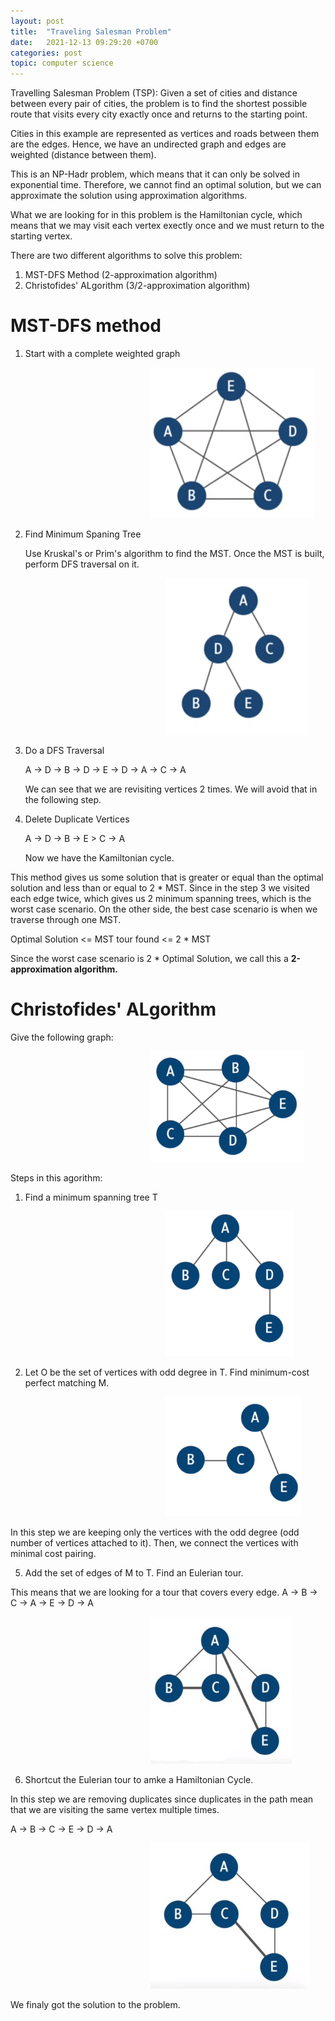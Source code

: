 ```yaml
---
layout: post
title:  "Traveling Salesman Problem"
date:   2021-12-13 09:29:20 +0700
categories: post
topic: computer science
---
```


Travelling Salesman Problem (TSP): Given a set of cities and distance between every pair of cities, the problem is to find the shortest possible route that visits every city exactly once and returns to the starting point.

Cities in this example are represented as vertices and roads between them are the edges. Hence, we have an undirected graph
and edges are weighted (distance between them).

This is an NP-Hadr problem, which means that it can only be solved in exponential time. Therefore, we cannot find an optimal solution,
but we can approximate the solution using approximation algorithms.

What we are looking for in this problem is the Hamiltonian cycle, which means that we may visit each vertex exectly once and 
we must return to the starting vertex.

There are two different algorithms to solve this problem:

1. MST-DFS Method (2-approximation algorithm)
2. Christofides' ALgorithm (3/2-approximation algorithm)


# MST-DFS method

1. Start with a complete weighted graph

&nbsp;&nbsp;&nbsp;&nbsp;&nbsp;&nbsp;&nbsp;&nbsp;&nbsp;&nbsp;&nbsp;&nbsp;&nbsp;&nbsp;&nbsp;&nbsp;&nbsp;&nbsp; 
&nbsp;&nbsp;&nbsp;&nbsp;&nbsp;&nbsp;&nbsp;&nbsp;&nbsp;&nbsp;&nbsp;&nbsp;&nbsp;&nbsp;&nbsp;&nbsp;&nbsp;&nbsp; 
&nbsp;&nbsp;&nbsp;&nbsp;&nbsp;&nbsp;&nbsp;&nbsp;&nbsp;&nbsp;&nbsp;&nbsp;&nbsp;&nbsp;&nbsp;&nbsp;&nbsp;&nbsp; 
![complete graph](../../assets/posts_images/TSP_0.png)

2. Find Minimum Spaning Tree
    
    Use Kruskal's or Prim's algorithm to find the MST. Once the MST is built, perform DFS traversal on it.
    
    &nbsp;&nbsp;&nbsp;&nbsp;&nbsp;&nbsp;&nbsp;&nbsp;&nbsp;&nbsp;&nbsp;&nbsp;&nbsp;&nbsp;&nbsp;&nbsp;&nbsp;&nbsp; 
&nbsp;&nbsp;&nbsp;&nbsp;&nbsp;&nbsp;&nbsp;&nbsp;&nbsp;&nbsp;&nbsp;&nbsp;&nbsp;&nbsp;&nbsp;&nbsp;&nbsp;&nbsp; 
&nbsp;&nbsp;&nbsp;&nbsp;&nbsp;&nbsp;&nbsp;&nbsp;&nbsp;&nbsp;&nbsp;&nbsp;&nbsp;&nbsp;&nbsp;&nbsp;&nbsp;&nbsp; 
![complete graph](../../assets/posts_images/TSP_1.png)
    
3. Do a DFS Traversal
    
    A -> D -> B -> D -> E -> D -> A -> C -> A
    
    We can see that we are revisiting vertices 2 times. We will avoid that in the following step.
    
4. Delete Duplicate Vertices

    A -> D -> B -> E > C -> A
    
    Now we have the Kamiltonian cycle.
    
This method gives us some solution that is greater or equal than the optimal solution and less than or equal to 2 * MST. 
Since in the step 3 we visited each edge twice, which gives us 2 minimum spanning trees, which is the worst case scenario.
On the other side, the best case scenario is when we traverse through one MST.

Optimal Solution <= MST tour found <= 2 * MST

Since the worst case scenario is 2 * Optimal Solution, we call this a **2-approximation algorithm.**

# Christofides' ALgorithm


Give the following graph:

&nbsp;&nbsp;&nbsp;&nbsp;&nbsp;&nbsp;&nbsp;&nbsp;&nbsp;&nbsp;&nbsp;&nbsp;&nbsp;&nbsp;&nbsp;&nbsp;&nbsp;&nbsp; 
&nbsp;&nbsp;&nbsp;&nbsp;&nbsp;&nbsp;&nbsp;&nbsp;&nbsp;&nbsp;&nbsp;&nbsp;&nbsp;&nbsp;&nbsp;&nbsp;&nbsp;&nbsp; 
&nbsp;&nbsp;&nbsp;&nbsp;&nbsp;&nbsp;&nbsp;&nbsp;&nbsp;&nbsp;&nbsp;&nbsp;&nbsp;&nbsp;&nbsp;&nbsp;&nbsp;&nbsp; 
![complete graph](../../assets/posts_images/TSP_2.png)

Steps in this agorithm:

1. Find a minimum spanning tree T

    &nbsp;&nbsp;&nbsp;&nbsp;&nbsp;&nbsp;&nbsp;&nbsp;&nbsp;&nbsp;&nbsp;&nbsp;&nbsp;&nbsp;&nbsp;&nbsp;&nbsp;&nbsp; 
&nbsp;&nbsp;&nbsp;&nbsp;&nbsp;&nbsp;&nbsp;&nbsp;&nbsp;&nbsp;&nbsp;&nbsp;&nbsp;&nbsp;&nbsp;&nbsp;&nbsp;&nbsp; 
&nbsp;&nbsp;&nbsp;&nbsp;&nbsp;&nbsp;&nbsp;&nbsp;&nbsp;&nbsp;&nbsp;&nbsp;&nbsp;&nbsp;&nbsp;&nbsp;&nbsp;&nbsp; 
![complete graph](../../assets/posts_images/TSP_3.png)

3. Let O be the set of vertices with odd degree in T. Find minimum-cost perfect matching M.

    &nbsp;&nbsp;&nbsp;&nbsp;&nbsp;&nbsp;&nbsp;&nbsp;&nbsp;&nbsp;&nbsp;&nbsp;&nbsp;&nbsp;&nbsp;&nbsp;&nbsp;&nbsp; 
&nbsp;&nbsp;&nbsp;&nbsp;&nbsp;&nbsp;&nbsp;&nbsp;&nbsp;&nbsp;&nbsp;&nbsp;&nbsp;&nbsp;&nbsp;&nbsp;&nbsp;&nbsp; 
&nbsp;&nbsp;&nbsp;&nbsp;&nbsp;&nbsp;&nbsp;&nbsp;&nbsp;&nbsp;&nbsp;&nbsp;&nbsp;&nbsp;&nbsp;&nbsp;&nbsp;&nbsp; 
![complete graph](../../assets/posts_images/TSP_4.png)

In this step we are keeping only the vertices with the odd degree (odd number of vertices attached to it). Then, we connect the 
vertices with minimal cost pairing.


5. Add the set of edges of M to T. Find an Eulerian tour.

  This means that we are looking for a tour that covers every edge. A -> B -> C -> A -> E -> D -> A
  
&nbsp;&nbsp;&nbsp;&nbsp;&nbsp;&nbsp;&nbsp;&nbsp;&nbsp;&nbsp;&nbsp;&nbsp;&nbsp;&nbsp;&nbsp;&nbsp;&nbsp;&nbsp; 
&nbsp;&nbsp;&nbsp;&nbsp;&nbsp;&nbsp;&nbsp;&nbsp;&nbsp;&nbsp;&nbsp;&nbsp;&nbsp;&nbsp;&nbsp;&nbsp;&nbsp;&nbsp; 
&nbsp;&nbsp;&nbsp;&nbsp;&nbsp;&nbsp;&nbsp;&nbsp;&nbsp;&nbsp;&nbsp;&nbsp;&nbsp;&nbsp;&nbsp;&nbsp;&nbsp;&nbsp; 
![complete graph](../../assets/posts_images/TSP_5.jpg)

6. Shortcut the Eulerian tour to amke a Hamiltonian Cycle.

  In this step we are removing duplicates since duplicates in the path mean that we are visiting the same vertex multiple times.
  
   A -> B -> C -> E -> D -> A
   
&nbsp;&nbsp;&nbsp;&nbsp;&nbsp;&nbsp;&nbsp;&nbsp;&nbsp;&nbsp;&nbsp;&nbsp;&nbsp;&nbsp;&nbsp;&nbsp;&nbsp;&nbsp; 
&nbsp;&nbsp;&nbsp;&nbsp;&nbsp;&nbsp;&nbsp;&nbsp;&nbsp;&nbsp;&nbsp;&nbsp;&nbsp;&nbsp;&nbsp;&nbsp;&nbsp;&nbsp; 
&nbsp;&nbsp;&nbsp;&nbsp;&nbsp;&nbsp;&nbsp;&nbsp;&nbsp;&nbsp;&nbsp;&nbsp;&nbsp;&nbsp;&nbsp;&nbsp;&nbsp;&nbsp; 
![complete graph](../../assets/posts_images/TSP_6.jpg)


We finaly got the solution to the problem.


